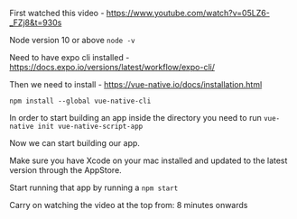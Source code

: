 First watched this video - https://www.youtube.com/watch?v=05LZ6-_FZj8&t=930s

Node version 10 or above <code>node -v</code>

Need to have expo cli installed - https://docs.expo.io/versions/latest/workflow/expo-cli/

Then we need to install - https://vue-native.io/docs/installation.html

<code>npm install --global vue-native-cli</code>

In order to start building an app inside the directory you need to run <code>vue-native init vue-native-script-app</code>

Now we can start building our app. 

Make sure you have Xcode on your mac installed and updated to the latest version through the AppStore.

Start running that app by running a <code>npm start</code>

Carry on watching the video at the top from: 8 minutes onwards
